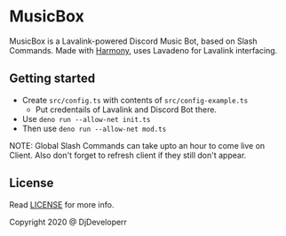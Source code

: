 # MusicBox

MusicBox is a Lavalink-powered Discord Music Bot, based on Slash Commands. Made with [Harmony](https://github.com/harmony-org/harmony), uses Lavadeno for Lavalink interfacing.

## Getting started

-   Create `src/config.ts` with contents of `src/config-example.ts`
    -   Put credentails of Lavalink and Discord Bot there.
-   Use `deno run --allow-net init.ts`
-   Then use `deno run --allow-net mod.ts`

NOTE: Global Slash Commands can take upto an hour to come live on Client. Also don't forget to refresh client if they still don't appear.

## License

Read [LICENSE](LICENSE) for more info.

Copyright 2020 @ DjDeveloperr
